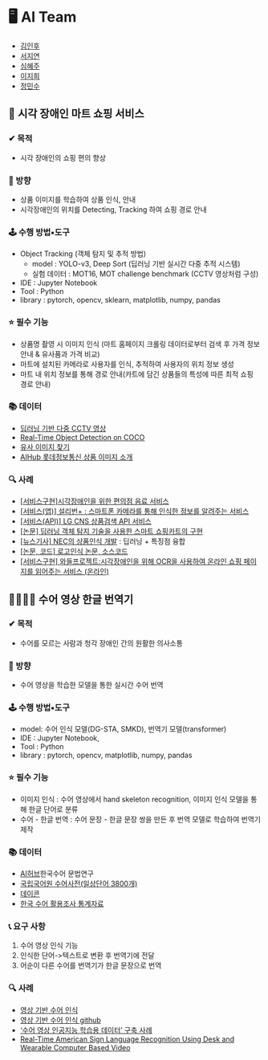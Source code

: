 # 🖥 AI Team
- [김인후](https://github.com/InhuKim)
- [서지연](https://github.com/Yeony54)
- [심혜주](https://github.com/hjst0223)
- [이지희](https://github.com/2-Jihee)
- [정민수](https://github.com/yourms)

## 🛒 시각 장애인 마트 쇼핑 서비스
### ✔ 목적
- 시각 장애인의 쇼핑 편의 향상
### 📢 방향
- 상품 이미지를 학습하여 상품 인식, 안내
- 시각장애인의 위치를 Detecting, Tracking 하여 쇼핑 경로 안내
### 🕹 수행 방법▪도구
- Object Tracking (객체 탐지 및 추적 방법)
  - model : YOLO-v3, Deep Sort (딥러닝 기반 실시간 다중 추적 시스템)
  - 실험 데이터 : MOT16, MOT challenge benchmark (CCTV 영상처럼 구성)
- IDE : Jupyter Notebook
- Tool : Python
- library : pytorch, opencv, sklearn, matplotlib, numpy, pandas
### ⭐ 필수 기능
- 상품명 촬영 시 이미지 인식 (마트 홈페이지 크롤링 데이터로부터 검색 후 가격 정보 안내 & 유사품과 가격 비교)
- 마트에 설치된 카메라로 사용자를 인식, 추적하여 사용자의 위치 정보 생성
- 마트 내 위치 정보를 통해 경로 안내(카트에 담긴 상품들의 특성에 따른 최적 쇼핑 경로 안내)
### 📚 데이터
- [딥러닝 기반 다중 CCTV 영상](https://drive.google.com/drive/folders/1el9kK4wgaiMzEMlfzqeQx6acoq703diP)
- [Real-Time Object Detection on COCO](https://paperswithcode.com/sota/real-time-object-detection-on-coco)
- [유사 이미지 찾기](https://velog.io/@chacha/Kaze-Keypoint-Matching-%EC%9C%A0%EC%82%AC-%EC%9D%B4%EB%AF%B8%EC%A7%80-%EC%B0%BE%EA%B8%B0)
- [AIHub 롯데정보통신 상품 이미지 소개](https://aihub.or.kr/aidata/34145) 

### 🔍 사례

- [[서비스구현]시각장애인을 위한 편의점 음료 서비스](https://github.com/se-ize/BeYerage)
- [[서비스(앱)] 설리번+ : 스마트폰 카메라를 통해 인식한 정보를 알려주는 서비스 ](https://www.mysullivan.org/)
- [[서비스(API)] LG CNS 상품검색 API 서비스](ai.lgcns.com)
- [[논문] 딥러닝 객체 탐지 기술을 사용한 스마트 쇼핑카트의 구현](https://www.koreascience.or.kr/article/JAKO202021853968918.pdf)
- [[뉴스기사] NEC의 상품인식 개발](http://www.aitimes.kr/news/articleView.html?idxno=11439) : 딥러닝 + 특징점 융합
- [[논문, 코드] 로고인식 논문, 소스코드](https://m.facebook.com/groups/TensorFlowKR/permalink/501214233552973/)
- [[서비스구현] 와들프로젝트:시각장애인을 위해 OCR을 사용하여 온라인 쇼핑 페이지를 읽어주는 서비스 (온라인)](https://www.chosun.com/national/national_general/2021/06/15/B2NNB3S35NFHTEHSRJHUUZIICM/)

## 🙆‍♂️🧏‍♀️ 수어 영상 한글 번역기
### ✔ 목적
- 수어를 모르는 사람과 청각 장애인 간의 원활한 의사소통 

### 📢 방향
- 수어 영상을 학습한 모델을 통한 실시간 수어 번역

### 🕹 수행 방법▪도구
- model: 수어 인식 모델(DG-STA, SMKD), 번역기 모델(transformer)
- IDE : Jupyter Notebook, 
- Tool : Python
- library : pytorch, opencv,  matplotlib, numpy, pandas

### ⭐ 필수 기능
- 이미지 인식 : 수어 영상에서 hand skeleton recognition, 이미지 인식 모델을 통해 한글 단어로 분류
- 수어 - 한글 번역 : 수어 문장 - 한글 문장 쌍을 만든 후 번역 모델로 학습하여 번역기 제작

### 📚 데이터

- [AI허브](https://aihub.or.kr/aidata/7965)한국수어 문법연구
- [국립국어원 수어사전(일상단어 3800개)](https://sldict.korean.go.kr/front/main/main.do)
- [데이콘](https://dacon.io/competitions/official/235896/overview/description)
- [한국 수어 활용조사 통계자료](https://kosis.kr/statHtml/statHtml.do?orgId=113&tblId=DT_113_STBL_1030204&vw_cd=MT_ZTITLE&list_id=H2_20&scrId=&seqNo=&lang_mode=ko&obj_var_id=&itm_id=&conn_path=K1&path=%EB%AC%B8%ED%99%94%E3%86%8D%EC%97%AC%EA%B0%80%20%3E%20%ED%95%9C%EA%B5%AD%EC%88%98%EC%96%B4%ED%99%9C%EC%9A%A9%EC%A1%B0%EC%82%AC%ED%95%9C%EA%B5%AD%EC%88%98%EC%96%B4%EB%A5%BC%20%EB%B0%9C%EC%A0%84%EC%8B%9C%ED%82%A4%EA%B8%B0%20%EC%9C%84%ED%95%B4%EC%84%9C%20%ED%95%84%EC%9A%94%ED%95%9C%20%EC%9D%BC%20(1%EC%88%9C%EC%9C%84))

### 📞 요구 사항

1. 수어 영상 인식 기능
2. 인식한 단어->텍스트로 변환 후 번역기에 전달
3. 어순이 다른 수어를 번역기가 한글 문장으로 번역
### 🔍 사례
- [영상 기반 수어 인식](https://github.com/hthuwal/sign-language-gesture-recognition/blob/master/Final%20Report.pdf)
- [영상 기반 수어 인식 github](https://github.com/hthuwal/sign-language-gesture-recognition)
- [‘수어 영상 인공지능 학습용 데이터’ 구축 사례](https://blog.naver.com/testworks_mktg/222206817110)
- [Real-Time American Sign Language Recognition Using Desk and Wearable Computer Based Video](http://luthuli.cs.uiuc.edu/~daf/courses/Signals%20AI/Papers/HMMs/00735811.pdf)
